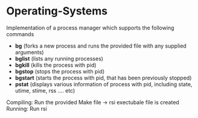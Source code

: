 # Operating-Systems
Implementation of a process manager which supports the following commands
+ **bg** <filename> <arguments> (forks a new process and runs the provided file with any supplied arguments)
+ **bglist** (lists any running processes)
+ **bgkill** <pid> (kills the process with pid)
+ **bgstop** <pid> (stops the process with pid)
+ **bgstart** <pid> (starts the process with pid, that has been previously stopped)
+ **pstat** <pid> (displays various information of process with pid, including state, utime, stime, rss .... etc)

Compiling: Run the provided Make file -> rsi exectubale file is created
Running: Run rsi
